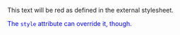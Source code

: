 
<script src="js-h"></script>
<p>This text will be red as defined in the external stylesheet.</p>
<p style="color: blue">The <code>style</code> attribute can override it, though.</p>
<link href="https://interactive-examples.mdn.mozilla.net/media/examples/link-element-example.css" rel="stylesheet" />
